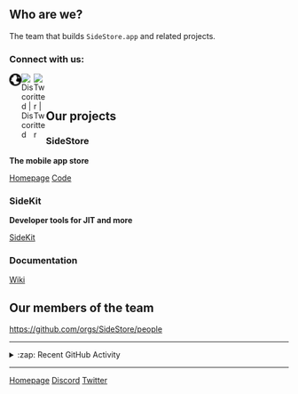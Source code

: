 <!-- 
Docs: How to use GitHub README and actions to auto-generate embedded content.
https://github.com/anuraghazra/github-readme-stats
https://www.youtube.com/watch?v=n6d4KHSKqGk
https://github.com/rahuldkjain/github-profile-readme-generator
 -->

## Who are we?

The team that builds `SideStore.app` and related projects.

### Connect with us:

<!--
[![Website](https://img.shields.io/website?label=sidestore.io&style=for-the-badge&url=https://sidestore.io)](https://sidestore.io)
[![Twitter Follow](https://img.shields.io/twitter/follow/sidestore_io?color=1DA1F2&logo=twitter&style=for-the-badge)](https://twitter.com/intent/follow?original_referer=https%3A%2F%2Fgithub.com%2Fsidestore&screen_name=sidestore)
[![GitHub Followers](https://img.shields.io/github/followers/sidestore?style=for-the-badge)]()
[![GitHub Sponsors](https://img.shields.io/github/sponsors/sidestore?style=for-the-badge
)]() 
-->

[<img align="left" alt="sidestore.io" width="22px" src="https://raw.githubusercontent.com/iconic/open-iconic/master/svg/globe.svg" />][website]
[<img align="left" alt="Discord | Discord" width="22px" src="https://cdn.jsdelivr.net/npm/simple-icons@v3/icons/discord.svg" />][discord]
[<img align="left" alt="Twitter | Twitter" width="22px" src="https://cdn.jsdelivr.net/npm/simple-icons@v3/icons/twitter.svg" />][twitter]

<br />
<br />

## Our projects

### SideStore

__The mobile app store__

[Homepage][website]
[Code][git.sidestore]

### SideKit

__Developer tools for JIT and more__

[SideKit][git.sidekit]

### Documentation

[Wiki][wiki]

## Our members of the team

https://github.com/orgs/SideStore/people

---

<details>
  <summary>:zap: Recent GitHub Activity</summary>

<!--START_SECTION:activity-->
1. 🗣 Commented on [#644](https://github.com/SideStore/SideStore/issues/644) in [SideStore/SideStore](https://github.com/SideStore/SideStore)
2. ❗️ Opened issue [#647](https://github.com/SideStore/SideStore/issues/647) in [SideStore/SideStore](https://github.com/SideStore/SideStore)
3. ❗️ Opened issue [#646](https://github.com/SideStore/SideStore/issues/646) in [SideStore/SideStore](https://github.com/SideStore/SideStore)
4. 🗣 Commented on [#644](https://github.com/SideStore/SideStore/issues/644) in [SideStore/SideStore](https://github.com/SideStore/SideStore)
5. 🗣 Commented on [#644](https://github.com/SideStore/SideStore/issues/644) in [SideStore/SideStore](https://github.com/SideStore/SideStore)
6. 🗣 Commented on [#218](https://github.com/SideStore/SideStore/issues/218) in [SideStore/SideStore](https://github.com/SideStore/SideStore)
7. 🗣 Commented on [#18](https://github.com/SideStore/SideServer-Windows/issues/18) in [SideStore/SideServer-Windows](https://github.com/SideStore/SideServer-Windows)
8. ❌ Closed PR [#18](https://github.com/SideStore/SideServer-Windows/pull/18) in [SideStore/SideServer-Windows](https://github.com/SideStore/SideServer-Windows)
9. 🗣 Commented on [#578](https://github.com/SideStore/SideStore/issues/578) in [SideStore/SideStore](https://github.com/SideStore/SideStore)
10. 🗣 Commented on [#538](https://github.com/SideStore/SideStore/issues/538) in [SideStore/SideStore](https://github.com/SideStore/SideStore)
11. 🗣 Commented on [#538](https://github.com/SideStore/SideStore/issues/538) in [SideStore/SideStore](https://github.com/SideStore/SideStore)
12. 🗣 Commented on [#436](https://github.com/SideStore/SideStore/issues/436) in [SideStore/SideStore](https://github.com/SideStore/SideStore)
13. 🎉 Merged PR [#51](https://github.com/SideStore/sidestore.github.io/pull/51) in [SideStore/sidestore.github.io](https://github.com/SideStore/sidestore.github.io)
14. 🗣 Commented on [#436](https://github.com/SideStore/SideStore/issues/436) in [SideStore/SideStore](https://github.com/SideStore/SideStore)
15. 🗣 Commented on [#538](https://github.com/SideStore/SideStore/issues/538) in [SideStore/SideStore](https://github.com/SideStore/SideStore)
16. 🗣 Commented on [#635](https://github.com/SideStore/SideStore/issues/635) in [SideStore/SideStore](https://github.com/SideStore/SideStore)
17. 💪 Opened PR [#51](https://github.com/SideStore/sidestore.github.io/pull/51) in [SideStore/sidestore.github.io](https://github.com/SideStore/sidestore.github.io)
18. 🗣 Commented on [#170](https://github.com/SideStore/SideStore/issues/170) in [SideStore/SideStore](https://github.com/SideStore/SideStore)
19. 🗣 Commented on [#156](https://github.com/SideStore/SideStore/issues/156) in [SideStore/SideStore](https://github.com/SideStore/SideStore)
20. 🗣 Commented on [#584](https://github.com/SideStore/SideStore/issues/584) in [SideStore/SideStore](https://github.com/SideStore/SideStore)
<!--END_SECTION:activity-->

</details>

---

[Homepage][patreon] [Discord][discord] [Twitter][twitter]

<!--
- [Patreon][patreon]
- [OpenCollective][opencollective]
- [YouTube][youtube]
-->

[website]: https://sidestore.io
[wiki]: https://wiki.sidestore.io
[twitter]: https://twitter.com/sidestore_io
[discord]: https://discord.gg/sidestore-949183273383395328
[youtube]: https://youtube.com/TODO
[patreon]: https://www.patreon.com/SideStore
[opencollective]: https://opencollective.com/TODO
[git.sidestore]: https://github.com/SideStore/SideStore/
[git.sidekit]: https://github.com/SideStore/SideKit

